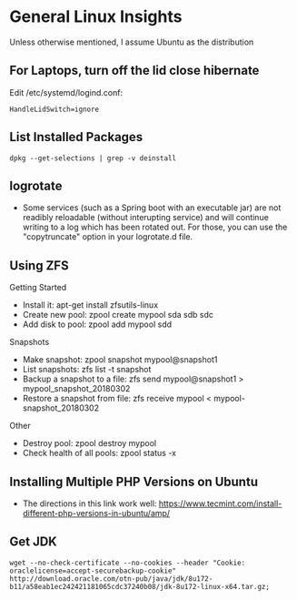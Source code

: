 General Linux Insights
======================

Unless otherwise mentioned, I assume Ubuntu as the distribution

For Laptops, turn off the lid close hibernate
---------------------------------------------

Edit /etc/systemd/logind.conf:

```
HandleLidSwitch=ignore
```


List Installed Packages
-----------------------

`dpkg --get-selections | grep -v deinstall`

logrotate
---------

* Some services (such as a Spring boot with an executable jar) are not readibly reloadable (without interupting service) and will continue writing to a log which has been rotated out. For those, you can use the "copytruncate" option in your logrotate.d file.

Using ZFS
---------

Getting Started
* Install it: apt-get install zfsutils-linux
* Create new pool: zpool create mypool sda sdb sdc
* Add disk to pool: zpool add mypool sdd

Snapshots
* Make snapshot: zpool snapshot mypool@snapshot1
* List snapshots: zfs list -t snapshot
* Backup a snapshot to a file: zfs send mypool@snapshot1 > mypool_snapshot_20180302
* Restore a snapshot from file: zfs receive mypool < mypool-snapshot_20180302

Other
* Destroy pool: zpool destroy mypool
* Check health of all pools: zpool status -x

Installing Multiple PHP Versions on Ubuntu
------------------------------------------

* The directions in this link work well: https://www.tecmint.com/install-different-php-versions-in-ubuntu/amp/

Get JDK
-------

```
wget --no-check-certificate --no-cookies --header "Cookie: oraclelicense=accept-securebackup-cookie" http://download.oracle.com/otn-pub/java/jdk/8u172-b11/a58eab1ec242421181065cdc37240b08/jdk-8u172-linux-x64.tar.gz;
```